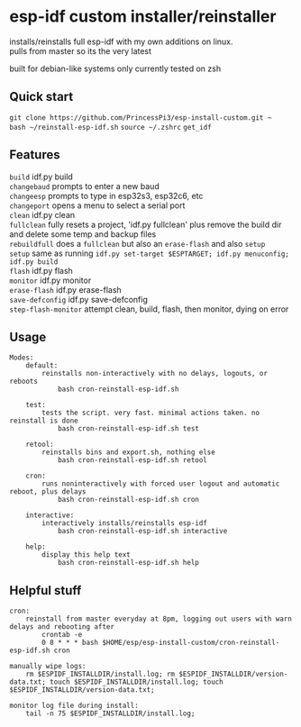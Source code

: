 # esp-idf custom installer/reinstaller
installs/reinstalls full esp-idf with my own additions on linux.  
pulls from master so its the very latest

built for debian-like systems
only currently tested on zsh

## Quick start
`git clone https://github.com/PrincessPi3/esp-install-custom.git ~`  
`bash ~/reinstall-esp-idf.sh`
`source ~/.zshrc`
`get_idf`

## Features
`build` idf.py build  
`changebaud` prompts to enter a new baud  
`changeesp` prompts to type in esp32s3, esp32c6, etc  
`changeport` opens a menu to select a serial port  
`clean` idf.py clean  
`fullclean` fully resets a project, 'idf.py fullclean' plus remove the build dir and delete some temp and backup files  
`rebuildfull` does a `fullclean` but also an `erase-flash` and also `setup`  
`setup` same as running `idf.py set-target $ESPTARGET; idf.py menuconfig; idf.py build`  
`flash` idf.py flash  
`monitor` idf.py monitor  
`erase-flash` idf.py erase-flash  
`save-defconfig` idf.py save-defconfig  
`step-flash-monitor` attempt clean, build, flash, then monitor, dying on error  

## Usage
```
Modes:
	default: 
		reinstalls non-interactively with no delays, logouts, or reboots
			bash cron-reinstall-esp-idf.sh

	test:
		tests the script. very fast. minimal actions taken. no reinstall is done
			bash cron-reinstall-esp-idf.sh test

	retool:
	    reinstalls bins and export.sh, nothing else
		    bash cron-reinstall-esp-idf.sh retool

	cron:
		runs noninteractively with forced user logout and automatic reboot, plus delays
		    bash cron-reinstall-esp-idf.sh cron

	interactive:
		interactively installs/reinstalls esp-idf
		    bash cron-reinstall-esp-idf.sh interactive
    
    help:
        display this help text
            bash cron-reinstall-esp-idf.sh help

```

## Helpful stuff
```
cron:
    reinstall from master everyday at 8pm, logging out users with warn delays and rebooting after
	    crontab -e
	    0 8 * * * bash $HOME/esp/esp-install-custom/cron-reinstall-esp-idf.sh cron

manually wipe logs: 
	rm $ESPIDF_INSTALLDIR/install.log; rm $ESPIDF_INSTALLDIR/version-data.txt; touch $ESPIDF_INSTALLDIR/install.log; touch $ESPIDF_INSTALLDIR/version-data.txt;

monitor log file during install:
	tail -n 75 $ESPIDF_INSTALLDIR/install.log;
```